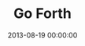 ---
layout: series
series: "Go Forth"
permalink: "/go-forth/"
title: "Go Forth"
date: 2013-08-19 00:00:00
endDate: 2013-09-15 00:00:00
description: "Entrepreneurs see frontiers everywhere. They find potential in the mundane, reward in the risk, hope in the broken. Jesus calls us to do the sameto take new ground and reclaim the frontiers all around us. Go forth with us, as we learn what it takes to be spiritual entrepreneurs."
src: "http://s3.amazonaws.com/crossroads-media/images/legacy/content/190x110_GoForth.jpg"
---